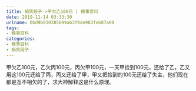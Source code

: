```yaml
---
title: 搞笑段子->甲欠乙100元 | 糗事百科
date: 2019-11-14 03:33:30
urlname: 0bd9b030385699ab3f0de983feb87a09
tags: 
- 糗事百科
categories:
- 糗事百科
- 搞笑段子
---
```

甲欠乙100元，乙欠丙100元，丙欠甲100元，一天甲捡到100元，还给了乙，乙又用这100元还给了丙，丙又还给了甲，甲又把捡到的100元还给了失主，他们现在都是互不相欠的了，求大神解释这是什么原理。


